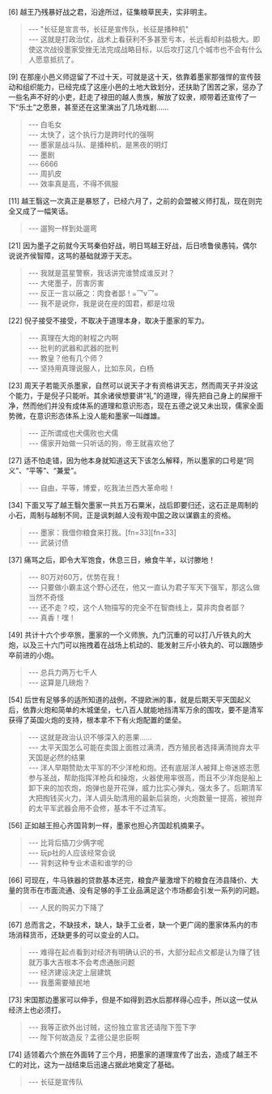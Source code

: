 
[6] 越王乃残暴好战之君，沿途所过，征集粮草民夫，实非明主。
>--- "长征是宣言书，长征是宣传队，长征是播种机"<br>
>--- 这就是打政治仗，战术上看获利不多甚至亏本，长远看却利益极大。即使这次战役墨家受挫无法完成战略目标，以后攻打这几个城市也不会有什么人愿意抵抗了。<br>

[9] 在那座小邑义师逗留了不过十天，可就是这十天，依靠着墨家那强悍的宣传鼓动和组织能力，已经完成了这座小邑的土地大致划分，还扶助了困苦之家，惩办了一些名声不好的小吏，赶走了禄田的越人贵族，解放了奴隶，顺带着还宣传了一下“乐土”之愿景，甚至还在这里演出了几场戏剧……
>--- 白毛女<br>
>--- 太快了，这个执行力是跨时代的强啊<br>
>--- 墨家是战斗队、是播种机，是黑夜的明灯<br>
>--- 墨剧<br>
>--- 6666<br>
>--- 周扒皮<br>
>--- 效率真是高，不得不佩服<br>

[11] 越王翳这一次真正是暴怒了，已经六月了，之前的会盟被义师打乱，现在则完全又成了一幅笑话。
>--- 遛狗一样到处遛弯<br>

[21] 因为墨子之前就今天骂秦伯好战，明日骂越王好战，后日喷鲁侯愚钝，偶尔说说齐侯智障，这骂的基础就源于天志。
>--- 我就是蓝星警察，我话讲完谁赞成谁反对？<br>
>--- 大佬墨子，厉害厉害<br>
>--- 反正一言以蔽之：肉食者鄙！๑乛v乛๑<br>
>--- 我不是说你，我是说在座的国君，都是垃圾<br>

[22] 倪子接受不接受，不取决于道理本身，取决于墨家的军力。
>--- 真理在大炮的射程之内啊<br>
>--- 批判的武器和武器的批判<br>
>--- 教皇？他有几个师？<br>
>--- 坚持用真理说服人，比如东风，白杨<br>

[23] 周天子若能灭杀墨家，自然可以说天子才有资格讲天志，然而周天子并没这个能力，于是倪子只能听。其余诸侯想要讲“礼”的道理，得先把自己身上的屎擦干净，然而他们并没有成体系的道理和意识形态，现在五德之说又未出现，儒家全面势微，在意识形态体系上没人能和墨家一叫雌雄。
>--- 正所谓成也犬儒败也犬儒<br>
>--- 儒家开始做一只听话的狗，帝王就喜欢他了<br>

[27] 适不怕走错，因为他本身就知道这天下该怎么解释，所以墨家的口号是“同义”、“平等”、“兼爱”。
>--- 自由，平等，博爱，吃我法兰西大革命啦！<br>

[34] 下面又写了越王翳欠墨家一共五万石粟米，战后即要归还，这石正是周制的小石，周制与越制不同，正是讽刺越人没有观中国之政以谋霸主的资格。
>--- 墨家：我借你粮食来打我。[fn=33][fn=33]<br>
>--- 武装讨债<br>

[37] 痛骂之后，即令大军饱食，休息三日，飨食牛羊，以讨滕地！
>--- 80万对60万，优势在我！<br>
>--- 只要做小霸主这个野心还在，他又一直认为君子军天下强军，那这么做当然不奇怪<br>
>--- 还不走？哎，这个人物描写的完全不在智商线上，莫非肉食者鄙？<br>
>--- 真香！嘿！<br>

[49] 共计十六个步卒旅，墨家的一个义师旅，九门沉重的可以打八斤铁丸的大炮，以及三十六门可以拖拽着在战场上机动的、能发射三斤小铁丸的、可以跟随步卒前进的小炮。
>--- 总兵力两万七千人<br>
>--- 这算是几磅炮？<br>

[54] 后世有足够多的适所知道的战例，不提欧洲的事，就是后期天平天国起义后，依靠火炮和简单的木城堡垒，七八百人就能地挡清军万余的围攻，要不是清军获得了英国火炮的支持，根本拿不下有火炮配置的堡垒。
>--- 这就是政治认识不够深入的恶果……<br>
>--- 太平天国怎么可能在卖国上面胜过满清，西方殖民者选择满清抛弃太平天国是必然的结果<br>
>--- 洋人早期赞助太平军的不少洋枪和炮。还有底层洋人被拜上帝迷惑志愿参与圣战，帮助指挥洋枪兵和操炮，火器使用率很高，而且不少洋炮是船上卸下来的加农炮，炮弹也是开花弹，威力比实心弹丸，强太多了。后期清军大把掏钱买火力，洋人调头助清用的最新后装炮，火炮数量一提高，被抛弃的太平军武器会用不会修，基本干不过清军。<br>

[56] 正如越王担心齐国背刺一样，墨家也担心齐国趁机摘果子。
>--- 比背后插刀少俩字呢<br>
>--- 玩p社的人应该经常会说<br>
>--- 背刺这种专业术语和谁学的😒<br>

[66] 可现在，牛马铁器的贷款基本还完，粮食产量激增下的粮食在沛县降价、大量的货币在市面流通、没有足够的手工业品满足这个市场都会引发一系列的问题。
>--- 人民的购买力下降了<br>

[67] 总而言之，不缺技术，缺人，缺手工业者，缺一个更广阔的墨家体系内的市场消释货币，还缺更多的可以变业的人口。
>--- 难得在起点看到对经济有明确认识的书，大部分起点文都是认为赚了钱就万事大吉根本不会考虑通胀问题<br>
>--- 经济建设决定上层建筑<br>
>--- 我墨需要殖民地<br>

[73] 宋国那边墨家可以伸手，但是不如得到泗水后那样得心应手，所以这一仗从经济上也必须打。
>--- 我等正欲外出讨贼，这份独立宣言还请陛下签下字<br>
>--- 陛下何故造反？孟德公是忠臣啊<br>

[74] 适领着六个旅在外面转了三个月，把墨家的道理宣传了出去，造成了越王不仁的对比，这为一战结束后迅速占据此地奠定了基础。
>--- 长征是宣传队<br>
